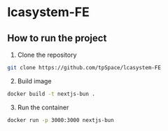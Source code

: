 # lcasystem-FE

## How to run the project

1. Clone the repository

```bash
git clone https://github.com/tpSpace/lcasystem-FE
```

2. Build image

```bash
docker build -t nextjs-bun .
```

3. Run the container

```bash
docker run -p 3000:3000 nextjs-bun
```
